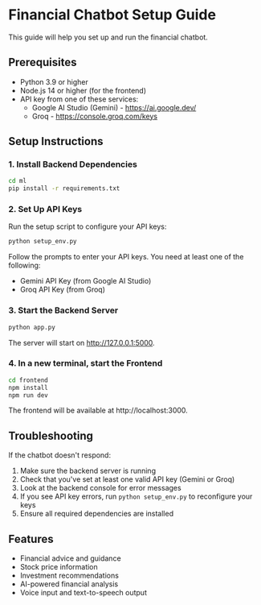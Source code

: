 # Financial Chatbot Setup Guide

This guide will help you set up and run the financial chatbot.

## Prerequisites

- Python 3.9 or higher
- Node.js 14 or higher (for the frontend)
- API key from one of these services:
  - Google AI Studio (Gemini) - https://ai.google.dev/
  - Groq - https://console.groq.com/keys

## Setup Instructions

### 1. Install Backend Dependencies

```bash
cd ml
pip install -r requirements.txt
```

### 2. Set Up API Keys

Run the setup script to configure your API keys:

```bash
python setup_env.py
```

Follow the prompts to enter your API keys. You need at least one of the following:
- Gemini API Key (from Google AI Studio)
- Groq API Key (from Groq)

### 3. Start the Backend Server

```bash
python app.py
```

The server will start on http://127.0.0.1:5000.

### 4. In a new terminal, start the Frontend

```bash
cd frontend
npm install
npm run dev
```

The frontend will be available at http://localhost:3000.

## Troubleshooting

If the chatbot doesn't respond:

1. Make sure the backend server is running
2. Check that you've set at least one valid API key (Gemini or Groq)
3. Look at the backend console for error messages
4. If you see API key errors, run `python setup_env.py` to reconfigure your keys
5. Ensure all required dependencies are installed

## Features

- Financial advice and guidance
- Stock price information
- Investment recommendations
- AI-powered financial analysis
- Voice input and text-to-speech output 